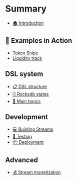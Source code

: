 # Summary

* [🏠 Introduction](README.md)

## 🚀 Examples in Action                            
* [Token Snipe](examples/token-snipe.md)
* [Liquidity track](examples/liquidity-track.md)

<!-- ## 🏗️ Architecture

* [Architecture Overview](architecture/overview.md)
* [Data Flow Pipeline](architecture/data-flow.md)
* [🔄 Carbon Router](architecture/carbon-router.md)
  * [Yellowstone Integration](architecture/yellowstone.md)
  * [State Management](architecture/state-management.md)
  * [Topic Publishing](architecture/topics.md)
* [⚙️ Runtime Engine](architecture/runtime.md)
  * [WASM Execution](architecture/wasm.md)
  * [Function Lifecycle](architecture/lifecycle.md)
  * [Performance](architecture/performance.md) -->

## DSL system
* [📋 DSL structure](dsl-system/structure.md)
* [🗄️ Rocksdb states](dsl-system/rocksdb-state.md)
* [📨 Main topics](dsl-system/main-topics.md)

## Development

* [💻 Building Streams](development/README.md)
* [🧪 Testing](testing/README.md)
* [📦 Deployment](deployment/README.md)

## Advanced

* [💰 Stream monetization](monetization/README.md)